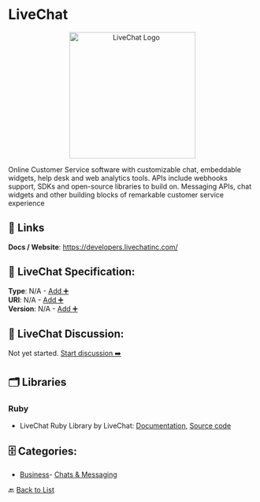 # LiveChat
<p align="center">
    <img width="256" src="https://raw.githubusercontent.com/apis-list/apis-list/main/apis/livechat/logo_256x256.png" alt="LiveChat Logo"/>
</p>
Online Customer Service software with customizable chat, embeddable widgets, help desk and web analytics tools. APIs include webhooks support, SDKs and open-source libraries to build on. Messaging APIs, chat widgets and other building blocks of remarkable customer service experience

##  🔗 Links
**Docs / Website**: https://developers.livechatinc.com/

## 🧬 LiveChat Specification:
**Type**: N/A - [Add ➕](https://github.com/apis-list/apis-list/edit/main/apis.yaml#L11437)  
**URI**: N/A - [Add ➕](https://github.com/apis-list/apis-list/edit/main/apis.yaml#L11437)  
**Version**: N/A - [Add ➕](https://github.com/apis-list/apis-list/edit/main/apis.yaml#L11437)

## 💬 LiveChat Discussion:
Not yet started. [Start discussion ➡️](https://github.com/apis-list/apis-list/discussions/new)

## 🗂️ Libraries
### Ruby
-  LiveChat Ruby Library by LiveChat: [Documentation](https://developers.livechatinc.com/rest-api/#libraries), [Source code](https://github.com/cxz/livechat_client)


## 🗄️ Categories:
- [Business](https://github.com/apis-list/apis-list#business-)- [Chats & Messaging](https://github.com/apis-list/apis-list#chats--messaging-)

🔙  [Back to List](https://github.com/apis-list/apis-list)

